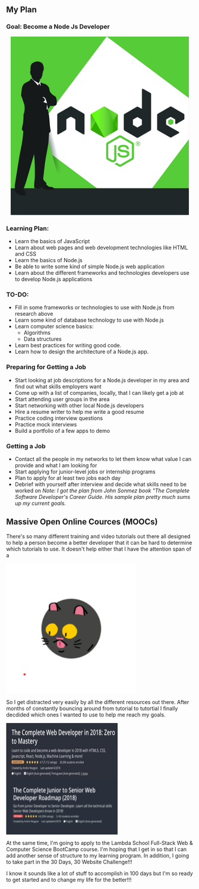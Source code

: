 ## My Plan

### Goal: Become a Node Js Developer

<p align="center">
  <img width="480" height="480" src="images/node_js.jpg">
</p>

### Learning Plan:

* Learn the basics of JavaScript
* Learn about web pages and web development technologies like HTML and CSS
* Learn the basics of Node.js
* Be able to write some kind of simple Node.js web application
* Learn about the different frameworks and technologies developers use to develop Node.js applications

### TO-DO:

* Fill in some frameworks or technologies to use with Node.js from research above
* Learn some kind of database technology to use with Node.js
* Learn computer science basics:
  * Algorithms
  * Data structures
* Learn best practices for writing good code.
* Learn how to design the architecture of a Node.js app.

### Preparing for Getting a Job

* Start looking at job descriptions for a Node.js developer in my area and find out what skills employers want
* Come up with a list of companies, locally, that I can likely get a job at
* Start attending user groups in the area
* Start networking with other local Node.js developers
* Hire a resume writer to help me write a good resume
* Practice coding interview questions
* Practice mock interviews
* Build a portfolio of a few apps to demo

### Getting a Job

* Contact all the people in my networks to let them know what value I can provide and what I am looking for
* Start applying for junior-level jobs or internship programs
* Plan to apply for at least two jobs each day
* Debrief with yourself after interview and decide what skills need to be worked on
*Note: I got the plan from John Sonmez book "The Complete Software Developer's Career Guide. His sample plan pretty much sums up my current goals.*

## Massive Open Online Cources (MOOCs)

There's so many different training and video tutorials out there all designed to help a person become a better developer that it can be hard to determine which tutorials to use. It doesn't help either that I have the attention span of a

<img align="center" width="350" height="350" src="images/small_crazy_cat.gif">

So I get distracted very easily by all the different resources out there. After months of constantly bouncing around from tutorial to tutortial I finally decdided which ones I wanted to use to help me reach my goals.

<img align="center" width="300" height="150" src="images/zero_to_master.jpg">

<img align="center" width="300" height="150" src="images/jr_to_sr.jpg">

At the same time, I'm going to apply to the Lambda School Full-Stack Web & Computer Science BootCamp course. I'm hoping that I get in so that I can add another sense of structure to my learning program. In addition, I going to take part in the 30 Days, 30 Website Challenge!!!

I know it sounds like a lot of stuff to accomplish in 100 days but I'm so ready to get started and to change my life for the better!!!